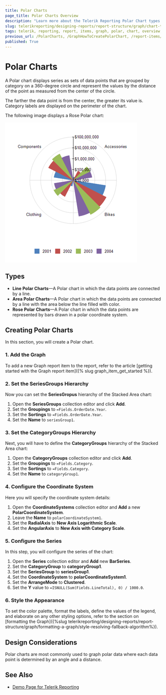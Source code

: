 ```yaml
---
title: Polar Charts
page_title: Polar Charts Overview
description: "Learn more about the Telerik Reporting Polar Chart types supported by the Graph report item."
slug: telerikreporting/designing-reports/report-structure/graph/chart-types/polar-charts/overview
tags: telerik, reporting, report, items, graph, polar, chart, overview, creating
previous_url: /PolarCharts, /GraphHowToCreatePolarChart, /report-items/graph/chart-types/polar-charts/overview, /report-items/graph/chart-types/polar-charts/how-to-create-polar-chart
published: True
---
```


# Polar Charts

A Polar chart displays series as sets of data points that are grouped by category on a 360-degree circle and represent the values by the distance of the point as measured from the center of the circle. 

The farther the data point is from the center, the greater its value is. Category labels are displayed on the perimeter of the chart. 

The following image displays a Rose Polar chart: 

![A basic Polar chart type](images/PolarChart.png)

## Types 

* __Line Polar Charts__&mdash;A Polar chart in which the data points are connected by a line.
* __Area Polar Charts__&mdash;A Polar chart in which the data points are connected by a line with the area below the line filled with color.
* __Rose Polar Charts__&mdash;A Polar chart in which the data points are represented by bars drawn in a polar coordinate system.

## Creating Polar Charts

In this section, you will create a Polar chart.

### 1. Add the Graph

To add a new Graph report item to the report, refer to the article [getting started with the Graph report item]({% slug graph_item_get_started %}). 

### 2. Set the SeriesGroups Hierarchy 

Now you can set the **SeriesGropus** hierarchy of the Stacked Area chart: 

1. Open the __SeriesGroups__ collection editor and click __Add__.
1. Set the __Groupings__ to `=Fields.OrderDate.Year`.
1. Set the __Sortings__ to `=Fields.OrderDate.Year`. 
1. Set the __Name__ to `seriesGroup1`. 

### 3. Set the CategoryGroups Hierarchy

Next, you will have to define the **CategoryGroups** hierarchy of the Stacked Area chart:

1. Open the __CategoryGroups__ collection editor and click __Add__. 
1. Set the __Groupings__ to `=Fields.Category`.
1. Set the __Sortings__ to `=Fields.Category`.
1. Set the __Name__ to `categoryGroup1`. 

### 4. Configure the Coordinate System

Here you will specify the coordinate system details: 

1. Open the __CoordinateSystems__ collection editor and __Add__ a new __PolarCoordinateSystem__. 
1. Leave the __Name__ to `polarCoordinateSystem1`. 
1. Set the __RadialAxis__ to __New Axis Logarithmic Scale__. 
1. Set the __AngularAxis__ to __New Axis with Category Scale__. 

### 5. Configure the Series

In this step, you will configure the series of the chart:

1. Open the __Series__ collection editor and __Add__ new __BarSeries__. 
1. Set the __CategoryGroup__ to __categoryGroup1__. 
1. Set the __SeriesGroup__ to __seriesGroup1__. 
1. Set the __CoordinateSystem__ to __polarCoordinateSystem1__. 
1. Set the __ArrangeMode__ to __Clustered__. 
1. Set the __Y__ value to `=ISNULL(Sum(Fields.LineTotal), 0) / 1000.0`.

### 6. Style the Appearance   

To set the color palette, format the labels, define the values of the legend, and elaborate on any other styling options, refer to the section on [formatting the Graph]({%slug telerikreporting/designing-reports/report-structure/graph/formatting-a-graph/style-resolving-fallback-algorithm%}). 

## Design Considerations

Polar charts are most commonly used to graph polar data where each data point is determined by an angle and a distance.

## See Also 

* [Demo Page for Telerik Reporting](https://demos.telerik.com/reporting) 
